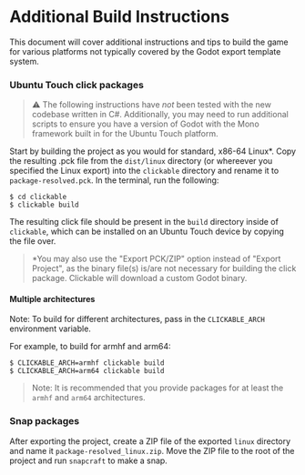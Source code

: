 # Additional Build Instructions

This document will cover additional instructions and tips to build the game for
various platforms not typically covered by the Godot export template system.

### Ubuntu Touch click packages

> :warning: The following instructions have _not_ been tested with the new codebase
> written in C#. Additionally, you may need to run additional scripts to ensure you
> have a version of Godot with the Mono framework built in for the Ubuntu Touch
> platform.

Start by building the project as you would for standard, x86-64 Linux\*. Copy the
resulting .pck file from the `dist/linux` directory (or whereever you specified the
Linux export) into the `clickable` directory and rename it to `package-resolved.pck`.
In the terminal, run the following:

```
$ cd clickable
$ clickable build
```

The resulting click file should be present in the `build` directory inside of
`clickable`, which can be installed on an Ubuntu Touch device by copying the file
over.

> \*You may also use the "Export PCK/ZIP" option instead of "Export Project", as the
> binary file(s) is/are not necessary for building the click package. Clickable will
> download a custom Godot binary.

#### Multiple architectures

Note: To build for different architectures, pass in the `CLICKABLE_ARCH `environment
variable.

For example, to build for armhf and arm64:

```
$ CLICKABLE_ARCH=armhf clickable build
$ CLICKABLE_ARCH=arm64 clickable build
```

> Note: It is recommended that you provide packages for at least the `armhf` and
> `arm64` architectures.

### Snap packages

After exporting the project, create a ZIP file of the exported `linux` directory and
name it `package-resolved_linux.zip`. Move the ZIP file to the root of the project
and run `snapcraft` to make a snap.
